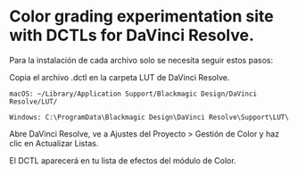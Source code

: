 # Color grading experimentation site with DCTLs for DaVinci Resolve.


Para la instalación de cada archivo solo se necesita seguir estos pasos:

  Copia el archivo .dctl en la carpeta LUT de DaVinci Resolve.

    macOS: ~/Library/Application Support/Blackmagic Design/DaVinci Resolve/LUT/

    Windows: C:\ProgramData\Blackmagic Design\DaVinci Resolve\Support\LUT\

Abre DaVinci Resolve, ve a Ajustes del Proyecto > Gestión de Color y haz clic en Actualizar Listas.

El DCTL aparecerá en tu lista de efectos del módulo de Color.
